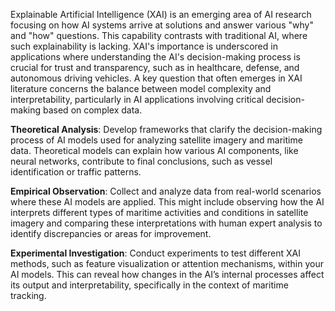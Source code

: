 Explainable Artificial Intelligence (XAI) is an emerging area of AI research focusing on how AI systems arrive at solutions and answer various "why" and "how" questions. This capability contrasts with traditional AI, where such explainability is lacking. XAI's importance is underscored in applications where understanding the AI's decision-making process is crucial for trust and transparency, such as in healthcare, defense, and autonomous driving vehicles. A key question that often emerges in XAI literature concerns the balance between model complexity and interpretability, particularly in AI applications involving critical decision-making based on complex data.

**Theoretical Analysis**: Develop frameworks that clarify the decision-making process of AI models used for analyzing satellite imagery and maritime data. Theoretical models can explain how various AI components, like neural networks, contribute to final conclusions, such as vessel identification or traffic patterns.

**Empirical Observation**: Collect and analyze data from real-world scenarios where these AI models are applied. This might include observing how the AI interprets different types of maritime activities and conditions in satellite imagery and comparing these interpretations with human expert analysis to identify discrepancies or areas for improvement.

**Experimental Investigation**: Conduct experiments to test different XAI methods, such as feature visualization or attention mechanisms, within your AI models. This can reveal how changes in the AI’s internal processes affect its output and interpretability, specifically in the context of maritime tracking.
